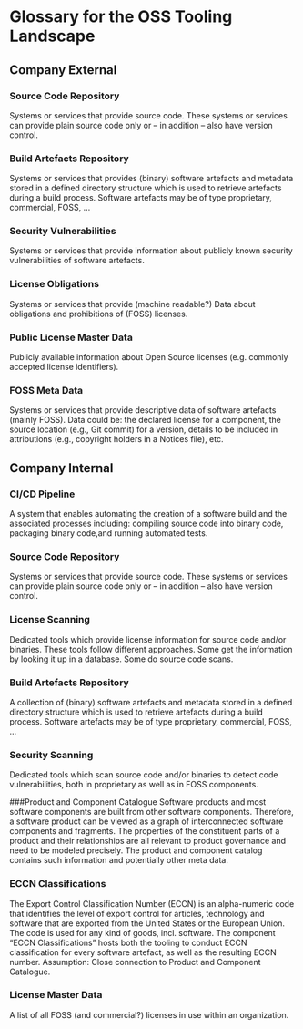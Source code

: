 # Glossary for the OSS Tooling Landscape

## Company External

### Source Code Repository
Systems or services that provide source code. These systems or services can provide plain source code only or – in addition – also have version control. 

### Build Artefacts Repository
Systems or services that provides (binary) software artefacts and metadata stored in a defined directory structure which is used to retrieve artefacts during a build process. Software artefacts may be of type proprietary, commercial, FOSS, …

### Security Vulnerabilities
Systems or services that provide information about publicly known security vulnerabilities of software artefacts.

### License Obligations
Systems or services that provide (machine readable?) Data about obligations and prohibitions of (FOSS) licenses.

### Public License Master Data
Publicly available information about Open Source licenses (e.g. commonly accepted license identifiers). 

### FOSS Meta Data
Systems or services that provide descriptive data of software artefacts (mainly FOSS). Data could be: the declared license for a component, the source location (e.g., Git commit) for a version, details to be included in attributions (e.g., copyright holders in a Notices file), etc.

## Company Internal

### CI/CD Pipeline
A system that enables automating the creation of a software build and the associated processes including: compiling source code into binary code, packaging binary code,and running automated tests. 

### Source Code Repository
Systems or services that provide source code. These systems or services can provide plain source code only or – in addition – also have version control. 

### License Scanning
Dedicated tools which provide license information for source code and/or binaries. These tools follow different approaches. Some get the information by looking it up in a database. Some do source code scans.

### Build Artefacts Repository
A collection of (binary) software artefacts and metadata stored in a defined directory structure which is used to retrieve artefacts during a build process. Software artefacts may be of type proprietary, commercial, FOSS, …

### Security Scanning
Dedicated tools which scan source code and/or binaries to detect code vulnerabilities, both in proprietary as well as in FOSS components.

###Product and Component Catalogue
Software products and most software components are built from other software components. Therefore, a software product can be viewed as a graph of interconnected software components and fragments. The properties of the constituent parts of a product and their relationships are all relevant to product governance and need to be modeled precisely. The product and component catalog contains such information and potentially other meta data.

### ECCN Classifications
The Export Control Classification Number (ECCN) is an alpha-numeric code that identifies the level of export control for articles, technology and software that are exported from the United States or the European Union. The code is used for any kind of goods, incl. software.
The component “ECCN Classifications” hosts both the tooling to conduct ECCN classification for every software artefact, as well as the resulting ECCN number. Assumption: Close connection to Product and Component Catalogue. 

### License Master Data
A list of all FOSS (and commercial?) licenses in use within an organization.
